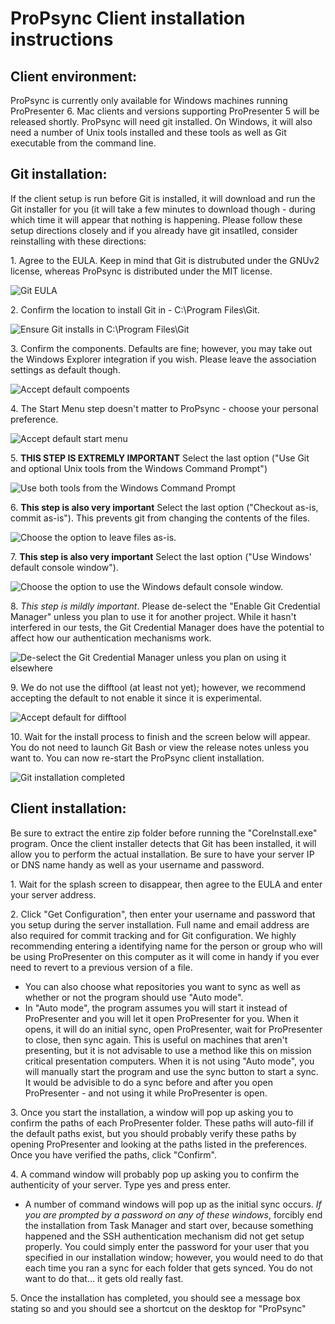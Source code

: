 # ProPsync Client installation instructions

## Client environment:
ProPsync is currently only available for Windows machines running ProPresenter 6.  Mac clients and versions supporting ProPresenter 5 will be released shortly.
ProPsync will need git installed.  On Windows, it will also need a number of Unix tools installed and these tools as well as Git executable from the command line.

## Git installation:
If the client setup is run before Git is installed, it will download and run the Git installer for you (it will take a few minutes to download though - during which time it will appear that nothing is happening.  Please follow these setup directions closely and if you already have git insatlled, consider reinstalling with these directions:

1\.  Agree to the EULA.  Keep in mind that Git is distrubuted under the GNUv2 license, whereas ProPsync is distributed under the MIT license.

![](https://downloads.semrauconsulting.com/propsync/readme-images/gitinstall/1-EULA.png "Git EULA")

2\.  Confirm the location to install Git in - C:\Program Files\Git.

![Ensure Git installs in C:\Program Files\Git](https://downloads.semrauconsulting.com/propsync/readme-images/gitinstall/2-location.png "Git install location")

3\.  Confirm the components.  Defaults are fine; however, you may take out the Windows Explorer integration if you wish.  Please leave the association settings as default though.

![Accept default compoents](https://downloads.semrauconsulting.com/propsync/readme-images/gitinstall/3-options.png "Git components")

4\.  The Start Menu step doesn't matter to ProPsync - choose your personal preference.

![Accept default start menu](https://downloads.semrauconsulting.com/propsync/readme-images/gitinstall/4-start_menu.png "Git start menu folder")

5\.  **THIS STEP IS EXTREMLY IMPORTANT** Select the last option ("Use Git and optional Unix tools from the Windows Command Prompt")

![Use both tools from the Windows Command Prompt](https://downloads.semrauconsulting.com/propsync/readme-images/gitinstall/5-git+unix_tools_options.png "Important step")

6\.  **This step is also very important** Select the last option ("Checkout as-is, commit as-is").  This prevents git from changing the contents of the files.

![Choose the option to leave files as-is.](https://downloads.semrauconsulting.com/propsync/readme-images/gitinstall/6-checkout_options.png "Important step")

7\.  **This step is also very important** Select the last option ("Use Windows' default console window").

![Choose the option to use the Windows default console window.](https://downloads.semrauconsulting.com/propsync/readme-images/gitinstall/7-terminal_options.png "Important step")

8\.  *This step is mildly important*.  Please de-select the "Enable Git Credential Manager" unless you plan to use it for another project.  While it hasn't interfered in our tests, the Git Credential Manager does have the potential to affect how our authentication mechanisms work.

![De-select the Git Credential Manager unless you plan on using it elsewhere](https://downloads.semrauconsulting.com/propsync/readme-images/gitinstall/8-operation_settings.png "Mildly important step")

9\.  We do not use the difftool (at least not yet); however, we recommend accepting the default to not enable it since it is experimental.

![Accept default for difftool](https://downloads.semrauconsulting.com/propsync/readme-images/gitinstall/9-difftool.png "Difftool settings")

10\. Wait for the install process to finish and the screen below will appear.  You do not need to launch Git Bash or view the release notes unless you want to.  You can now re-start the ProPsync client installation.

![Git installation completed](https://downloads.semrauconsulting.com/propsync/readme-images/gitinstall/10-finished.png "Setup completed")


## Client installation:
Be sure to extract the entire zip folder before running the "CoreInstall.exe" program.  Once the client installer detects that Git has been installed, it will allow you to perform the actual installation.  Be sure to have your server IP or DNS name handy as well as your username and password.

1\.  Wait for the splash screen to disappear, then agree to the EULA and enter your server address.




2\.  Click "Get Configuration", then enter your username and password that you setup during the server installation.  Full name and email address are also required for commit tracking and for Git configuration.  We highly recommending entering a identifying name for the person or group who will be using ProPresenter on this computer as it will come in handy if you ever need to revert to a previous version of a file.

  - You can also choose what repositories you want to sync as well as whether or not the program should use "Auto mode".
  - In "Auto mode", the program assumes you will start it instead of ProPresenter and you will let it open ProPresenter for you.  When it opens, it will do an initial sync, open ProPresenter, wait for ProPresenter to close, then sync again.  This is useful on machines that aren't presenting, but it is not advisable to use a method like this on mission critical presentation computers.  When it is not using "Auto mode", you will manually start the program and use the sync button to start a sync.  It would be advisible to do a sync before and after you open ProPresenter - and not using it while ProPresenter is open.
  
  
  
3\.  Once you start the installation, a window will pop up asking you to confirm the paths of each ProPresenter folder.  These paths will auto-fill if the default paths exist, but you should probably verify these paths by opening ProPresenter and looking at the paths listed in the preferences.  Once you have verified the paths, click "Confirm".



4\.  A command window will probably pop up asking you to confirm the authenticity of your server.  Type yes and press enter.

  - A number of command windows will pop up as the initial sync occurs.  *If you are prompted by a password on any of these windows*, forcibly end the installation from Task Manager and start over, because something happened and the SSH authentication mechanism did not get setup properly.  You could simply enter the password for your user that you specified in our installation window; however, you would need to do that each time you ran a sync for each folder that gets synced.  You do not want to do that... it gets old really fast.

  
  
5\.  Once the installation has completed, you should see a message box stating so and you should see a shortcut on the desktop for "ProPsync"